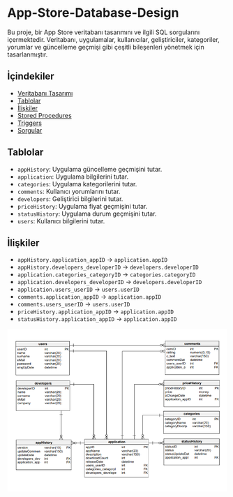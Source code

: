 # App-Store-Database-Design

Bu proje, bir App Store veritabanı tasarımını ve ilgili SQL sorgularını içermektedir. Veritabanı, uygulamalar, kullanıcılar, geliştiriciler, kategoriler, yorumlar ve güncelleme geçmişi gibi çeşitli bileşenleri yönetmek için tasarlanmıştır. 

## İçindekiler

- [Veritabanı Tasarımı](#veritabanı-tasarımı)
- [Tablolar](#tablolar)
- [İlişkiler](#ilişkiler)
- [Stored Procedures](#stored-procedures)
- [Triggers](#triggers)
- [Sorgular](#sorgular)

## Tablolar

- `appHistory`: Uygulama güncelleme geçmişini tutar.
- `application`: Uygulama bilgilerini tutar.
- `categories`: Uygulama kategorilerini tutar.
- `comments`: Kullanıcı yorumlarını tutar.
- `developers`: Geliştirici bilgilerini tutar.
- `priceHistory`: Uygulama fiyat geçmişini tutar.
- `statusHistory`: Uygulama durum geçmişini tutar.
- `users`: Kullanıcı bilgilerini tutar.

## İlişkiler

- `appHistory.application_appID` -> `application.appID`
- `appHistory.developers_developerID` -> `developers.developerID`
- `application.categories_categoryID` -> `categories.categoryID`
- `application.developers_developerID` -> `developers.developerID`
- `application.users_userID` -> `users.userID`
- `comments.application_appID` -> `application.appID`
- `comments.users_userID` -> `users.userID`
- `priceHistory.application_appID` -> `application.appID`
- `statusHistory.application_appID` -> `application.appID`


![ER Diyagramı](https://github.com/SemanurOrhan/App-Store-Database-Design/blob/main/PlayStoreDatabaseFiles/images/er_diagram.png)

